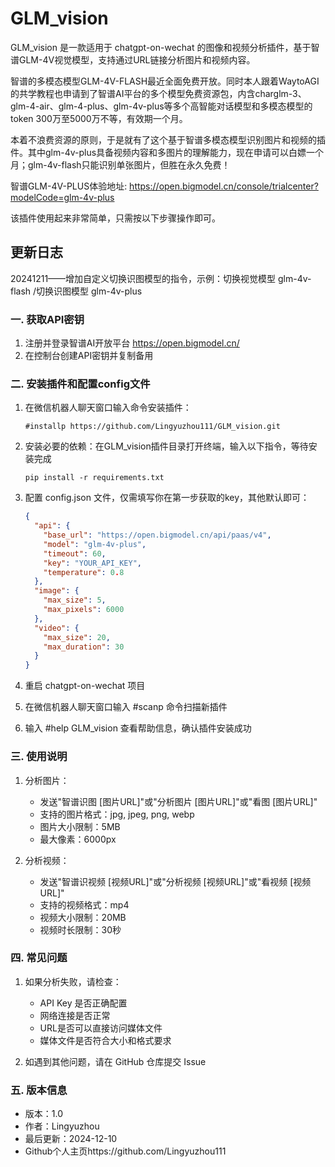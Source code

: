 # GLM_vision

GLM_vision 是一款适用于 chatgpt-on-wechat 的图像和视频分析插件，基于智谱GLM-4V视觉模型，支持通过URL链接分析图片和视频内容。

智谱的多模态模型GLM-4V-FLASH最近全面免费开放。同时本人跟着WaytoAGI的共学教程也申请到了智谱AI平台的多个模型免费资源包，内含charglm-3、glm-4-air、glm-4-plus、glm-4v-plus等多个高智能对话模型和多模态模型的token 300万至5000万不等，有效期一个月。

本着不浪费资源的原则，于是就有了这个基于智谱多模态模型识别图片和视频的插件。其中glm-4v-plus具备视频内容和多图片的理解能力，现在申请可以白嫖一个月；glm-4v-flash只能识别单张图片，但胜在永久免费！

智谱GLM-4V-PLUS体验地址: https://open.bigmodel.cn/console/trialcenter?modelCode=glm-4v-plus

该插件使用起来非常简单，只需按以下步骤操作即可。

## 更新日志
20241211——增加自定义切换识图模型的指令，示例：切换视觉模型 glm-4v-flash /切换识图模型 glm-4v-plus

### 一. 获取API密钥
1. 注册并登录智谱AI开放平台 https://open.bigmodel.cn/
2. 在控制台创建API密钥并复制备用

### 二. 安装插件和配置config文件
1. 在微信机器人聊天窗口输入命令安装插件：
   ```
   #installp https://github.com/Lingyuzhou111/GLM_vision.git
   ```
2. 安装必要的依赖：在GLM_vision插件目录打开终端，输入以下指令，等待安装完成
   ```
   pip install -r requirements.txt
   ```
3. 配置 config.json 文件，仅需填写你在第一步获取的key，其他默认即可：
   ```json
   {
     "api": {
       "base_url": "https://open.bigmodel.cn/api/paas/v4",
       "model": "glm-4v-plus",
       "timeout": 60,
       "key": "YOUR_API_KEY",
       "temperature": 0.8
     },
     "image": {
       "max_size": 5,
       "max_pixels": 6000
     },
     "video": {
       "max_size": 20,
       "max_duration": 30
     }
   }
   ```

4. 重启 chatgpt-on-wechat 项目

5. 在微信机器人聊天窗口输入 #scanp 命令扫描新插件

6. 输入 #help GLM_vision 查看帮助信息，确认插件安装成功

### 三. 使用说明
1. 分析图片：
   - 发送"智谱识图 [图片URL]"或"分析图片 [图片URL]"或"看图 [图片URL]"
   - 支持的图片格式：jpg, jpeg, png, webp
   - 图片大小限制：5MB
   - 最大像素：6000px

2. 分析视频：
   - 发送"智谱识视频 [视频URL]"或"分析视频 [视频URL]"或"看视频 [视频URL]"
   - 支持的视频格式：mp4
   - 视频大小限制：20MB
   - 视频时长限制：30秒

### 四. 常见问题
1. 如果分析失败，请检查：
   - API Key 是否正确配置
   - 网络连接是否正常
   - URL是否可以直接访问媒体文件
   - 媒体文件是否符合大小和格式要求

2. 如遇到其他问题，请在 GitHub 仓库提交 Issue

### 五. 版本信息
- 版本：1.0
- 作者：Lingyuzhou
- 最后更新：2024-12-10
- Github个人主页https://github.com/Lingyuzhou111
